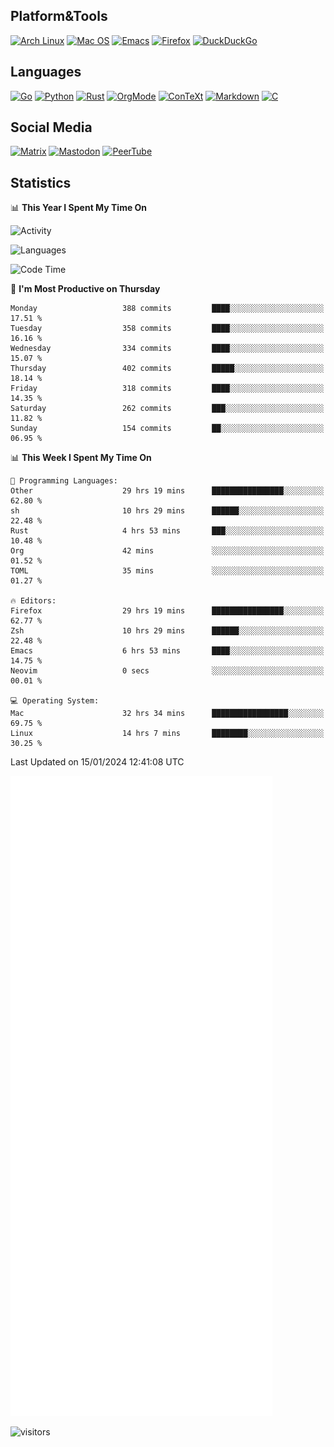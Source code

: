 ## Platform&Tools

[![Arch Linux](https://img.shields.io/badge/ArchLinux-1793D1?logo=arch-linux&logoColor=fff&style=flat-square)](https://archlinux.org/)
[![Mac OS](https://img.shields.io/badge/MacOS-000000?style=flat-square&logo=macos&logoColor=F0F0F0)](https://www.apple.com/macos/)
[![Emacs](https://img.shields.io/badge/Emacs-%237F5AB6.svg?&style=flat-square&logo=gnu-emacs&logoColor=white)](https://www.gnu.org/software/emacs/)
[![Firefox](https://img.shields.io/badge/Firefox-FF7139?style=flat-square&logo=Firefox-Browser&logoColor=white)](https://firefox.com/)
[![DuckDuckGo](https://img.shields.io/badge/DuckDuckGo-DE5833?style=flat-square&logo=DuckDuckGo&logoColor=white)](https://duckduckgo.com/)

## Languages

[![Go](https://img.shields.io/badge/Golang-%2300ADD8.svg?style=flat-square&logo=go&logoColor=white)](https://golang.org/)
[![Python](https://img.shields.io/badge/Python-3670A0?style=flat-square&logo=python&logoColor=ffdd54)](https://www.python.org/)
[![Rust](https://img.shields.io/badge/Rust-%23000000.svg?style=flat-square&logo=rust&logoColor=white)](https://www.rust-lang.org/)
[![OrgMode](https://img.shields.io/badge/OrgMode-%23000000.svg?style=flat-square&logo=org&logoColor=white)](https://orgmode.org/)
[![ConTeXt](https://img.shields.io/badge/ConTeXt-%23008080.svg?style=flat-square&logo=latex&logoColor=white)](https://contextgarden.net/)
[![Markdown](https://img.shields.io/badge/MarkDown-%23000000.svg?style=flat-square&logo=markdown&logoColor=white)](https://daringfireball.net/projects/markdown/)
[![C](https://img.shields.io/badge/C-%2300599C.svg?style=flat-square&logo=c&logoColor=white)](https://www.iso.org/standard/74528.html)

## Social Media
<!--[![Telegram](https://img.shields.io/badge/SteamedFish-2CA5E0?style=social&logo=telegram&logoColor=white)](https://t.me/SteamedFish)-->

[![Matrix](https://img.shields.io/badge/SteamedFish-2CA5E0?style=social&logo=matrix&logoColor=black)](https://matrix.to/#/@i:steamedfish.org)
[![Mastodon](https://img.shields.io/mastodon/follow/109596467238113271?domain=https%3A%2F%2Fmastodon.steamedfish.org%2F&style=social)](https://steamedfish.org/@SteamedFish)
[![PeerTube](https://img.shields.io/badge/PeerTube-23000000.svg?logo=peertube&style=social)](https://peertube.steamedfish.org/)

## Statistics


📊 **This Year I Spent My Time On** 

![Activity](https://wakatime.com/share/@SteamedFish/7529f30a-f1b7-40a4-8d09-e6d855cb7a13.png)

![Languages](https://wakatime.com/share/@SteamedFish/1c5e5366-0e9e-40d8-ac85-d630f61b69c6.svg)

<!--START_SECTION:waka-->
![Code Time](http://img.shields.io/badge/Code%20Time-3%2C459%20hrs%2045%20mins-blue)

📅 **I'm Most Productive on Thursday** 

```text
Monday                   388 commits         ████░░░░░░░░░░░░░░░░░░░░░   17.51 % 
Tuesday                  358 commits         ████░░░░░░░░░░░░░░░░░░░░░   16.16 % 
Wednesday                334 commits         ████░░░░░░░░░░░░░░░░░░░░░   15.07 % 
Thursday                 402 commits         █████░░░░░░░░░░░░░░░░░░░░   18.14 % 
Friday                   318 commits         ████░░░░░░░░░░░░░░░░░░░░░   14.35 % 
Saturday                 262 commits         ███░░░░░░░░░░░░░░░░░░░░░░   11.82 % 
Sunday                   154 commits         ██░░░░░░░░░░░░░░░░░░░░░░░   06.95 % 
```


📊 **This Week I Spent My Time On** 

```text
💬 Programming Languages: 
Other                    29 hrs 19 mins      ████████████████░░░░░░░░░   62.80 % 
sh                       10 hrs 29 mins      ██████░░░░░░░░░░░░░░░░░░░   22.48 % 
Rust                     4 hrs 53 mins       ███░░░░░░░░░░░░░░░░░░░░░░   10.48 % 
Org                      42 mins             ░░░░░░░░░░░░░░░░░░░░░░░░░   01.52 % 
TOML                     35 mins             ░░░░░░░░░░░░░░░░░░░░░░░░░   01.27 % 

🔥 Editors: 
Firefox                  29 hrs 19 mins      ████████████████░░░░░░░░░   62.77 % 
Zsh                      10 hrs 29 mins      ██████░░░░░░░░░░░░░░░░░░░   22.48 % 
Emacs                    6 hrs 53 mins       ████░░░░░░░░░░░░░░░░░░░░░   14.75 % 
Neovim                   0 secs              ░░░░░░░░░░░░░░░░░░░░░░░░░   00.01 % 

💻 Operating System: 
Mac                      32 hrs 34 mins      █████████████████░░░░░░░░   69.75 % 
Linux                    14 hrs 7 mins       ████████░░░░░░░░░░░░░░░░░   30.25 % 
```


 Last Updated on 15/01/2024 12:41:08 UTC
<!--END_SECTION:waka-->


![Metrics](https://github.com/SteamedFish/SteamedFish/blob/master/github-metrics.svg)


![visitors](https://visitor-badge.laobi.icu/badge?page_id=SteamedFish.SteamedFish)
